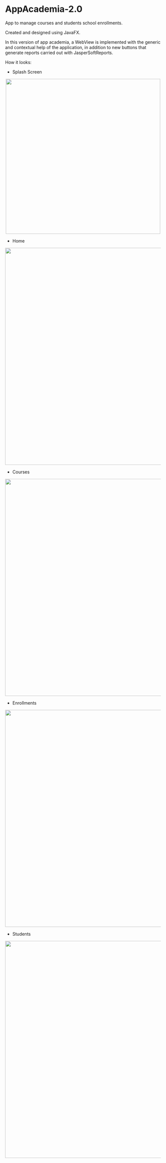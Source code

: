 # AppAcademia-2.0
App to manage courses and students school enrollments. 

Created and designed using JavaFX.

In this version of app academia, a WebView is implemented with the generic and contextual help of the application, in addition to new buttons that generate reports carried out with JasperSoftReports.

How it looks:

- Splash Screen
<p align="center">
  <img width="500" src="https://i.ibb.co/k8GZDwk/Captura-de-pantalla-2023-02-21-201313.png">
</p>

- Home
<p align="center">
  <img width="700" src="https://i.ibb.co/B4T21wk/home.png">
</p>

- Courses
<p align="center">
  <img width="700" src="https://i.ibb.co/SRY2Dj7/curso.png">
</p>

- Enrollments
<p align="center">
  <img width="700" src="https://i.ibb.co/dfwd1dW/matricula.png">
</p>

- Students
<p align="center">
  <img width="700" src="https://i.ibb.co/YbvsfCd/alumnos.png">
</p>
